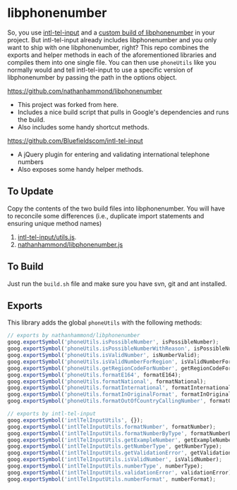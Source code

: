 libphonenumber
==============

So, you use [intl-tel-input](https://github.com/Bluefieldscom/intl-tel-input) and a [custom build of libphonenumber](https://github.com/nathanhammond/libphonenumber) in your project. But intl-tel-input already includes libphonenumber and you only want to ship with one libphonenumber, right? This repo combines the exports and helper methods in each of the aforementioned libraries and compiles them into one single file. You can then use ``phoneUtils`` like you normally would and tell intl-tel-input to use a specific version of libphonenumber by passing the path in the options object.

https://github.com/nathanhammond/libphonenumber
+ This project was forked from here.
+ Includes a nice build script that pulls in Google's dependencies and runs the build.
+ Also includes some handy shortcut methods.

https://github.com/Bluefieldscom/intl-tel-input
+ A jQuery plugin for entering and validating international telephone numbers
+ Also exposes some handy helper methods.

To Update
--------
Copy the contents of the two build files into libphonenumber. You will have to reconcile some differences (i.e., duplicate import statements and ensuring unique method names)
  1. [intl-tel-input/utils.js](https://github.com/jackocnr/intl-tel-input/blob/master/src/js/utils.js).
  2. [nathanhammond/libphonenumber.js](https://github.com/nathanhammond/libphonenumber/blob/master/libphonenumber.js)

To Build
--------
Just run the ``build.sh`` file and make sure you have svn, git and ant installed.

Exports
-------

This library adds the global `phoneUtils` with the following methods:

```js
// exports by nathanhammond/libphonenumber
goog.exportSymbol('phoneUtils.isPossibleNumber', isPossibleNumber);
goog.exportSymbol('phoneUtils.isPossibleNumberWithReason', isPossibleNumberWithReason);
goog.exportSymbol('phoneUtils.isValidNumber', isNumberValid);
goog.exportSymbol('phoneUtils.isValidNumberForRegion', isValidNumberForRegion);
goog.exportSymbol('phoneUtils.getRegionCodeForNumber', getRegionCodeForNumber);
goog.exportSymbol('phoneUtils.formatE164', formatE164);
goog.exportSymbol('phoneUtils.formatNational', formatNational);
goog.exportSymbol('phoneUtils.formatInternational', formatInternational);
goog.exportSymbol('phoneUtils.formatInOriginalFormat', formatInOriginalFormat);
goog.exportSymbol('phoneUtils.formatOutOfCountryCallingNumber', formatOutOfCountryCallingNumber);

// exports by intl-tel-input
goog.exportSymbol('intlTelInputUtils', {});
goog.exportSymbol('intlTelInputUtils.formatNumber', formatNumber);
goog.exportSymbol('intlTelInputUtils.formatNumberByType', formatNumberByType);
goog.exportSymbol('intlTelInputUtils.getExampleNumber', getExampleNumber);
goog.exportSymbol('intlTelInputUtils.getNumberType', getNumberType);
goog.exportSymbol('intlTelInputUtils.getValidationError', getValidationError);
goog.exportSymbol('intlTelInputUtils.isValidNumber', isValidNumber);
goog.exportSymbol('intlTelInputUtils.numberType', numberType);
goog.exportSymbol('intlTelInputUtils.validationError', validationError);
goog.exportSymbol('intlTelInputUtils.numberFormat', numberFormat);
```
